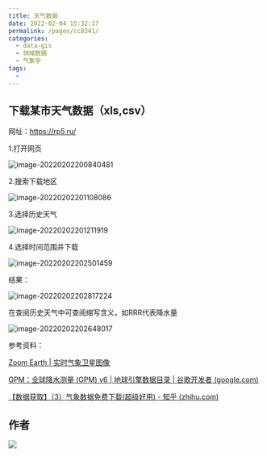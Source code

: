 ```yaml
---
title: 天气数据
date: 2022-02-04 15:32:17
permalink: /pages/cc8341/
categories:
  - data-gis
  - 领域数据
  - 气象学
tags:
  - 
---
```

## 下载某市天气数据（xls,csv）

网址：https://rp5.ru/

1.打开网页

![image-20220202200840481](https://cdn.jsdelivr.net/gh/yunxingluoyun/blog-img/image-20220202200840481.png)

2.搜索下载地区

![image-20220202201108086](https://cdn.jsdelivr.net/gh/yunxingluoyun/blog-img/image-20220202201108086.png)

3.选择历史天气

![image-20220202201211919](https://cdn.jsdelivr.net/gh/yunxingluoyun/blog-img/image-20220202201211919.png)

4.选择时间范围并下载

![image-20220202202501459](https://cdn.jsdelivr.net/gh/yunxingluoyun/blog-img/image-20220202202501459.png)

结果：

![image-20220202202817224](https://cdn.jsdelivr.net/gh/yunxingluoyun/blog-img/image-20220202202817224.png)

在查阅历史天气中可查阅缩写含义，如RRR代表降水量

![image-20220202202648017](https://cdn.jsdelivr.net/gh/yunxingluoyun/blog-img/image-20220202202648017.png)



参考资料：

[Zoom Earth | 实时气象卫星图像](https://zoom.earth/)

[GPM：全球降水测量 (GPM) v6 | 地球引擎数据目录 | 谷歌开发者 (google.com)](https://developers.google.com/earth-engine/datasets/catalog/NASA_GPM_L3_IMERG_V06#bands)

[【数据获取】（3）气象数据免费下载(超级好用) - 知乎 (zhihu.com)](https://zhuanlan.zhihu.com/p/378693127)

## 作者

![](https://cdn.jsdelivr.net/gh/yunxingluoyun/blog-img/QQ截图20211120002727.png)
